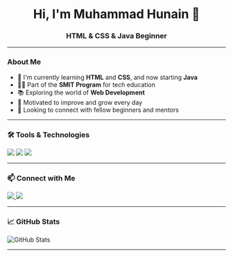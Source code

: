 <h1 align="center">Hi, I'm Muhammad Hunain 👋</h1>
<h3 align="center">HTML & CSS & Java Beginner</h3>

---

### About Me

- 🌱 I'm currently learning **HTML** and **CSS**, and now starting **Java**
- 🧑‍🎓 Part of the **SMIT Program** for tech education
- 📚 Exploring the world of **Web Development**
- 🚀 Motivated to improve and grow every day
- 🤝 Looking to connect with fellow beginners and mentors

---

### 🛠️ Tools & Technologies

<p align="left">
  <img src="https://img.shields.io/badge/HTML5-E34F26?style=for-the-badge&logo=html5&logoColor=white" />
  <img src="https://img.shields.io/badge/CSS3-1572B6?style=for-the-badge&logo=css3&logoColor=white" />
   <img src="https://img.shields.io/badge/Java-ED8B00?style=for-the-badge&logo=java&logoColor=white" />
</p>

---

### 📫 Connect with Me

<p align="left">
  <a href="https://www.linkedin.com/in/hunain-ahmed-khan-2a78a4368" target="_blank">
    <img src="https://img.shields.io/badge/LinkedIn-0077B5?style=for-the-badge&logo=linkedin&logoColor=white" />
  </a>
  <a href="https://github.com/Hunain-Khan227" target="_blank">
    <img src="https://img.shields.io/badge/GitHub-100000?style=for-the-badge&logo=github&logoColor=white" />
  </a>
</p>

---

### 📈 GitHub Stats

![GitHub Stats](https://github-readme-stats.vercel.app/api?username=Hunain-Khan227&show_icons=true&theme=tokyonight)

---
